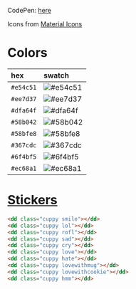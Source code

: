 CodePen: [here](https://codepen.io/motaylormo/pen/PoqzxNO)

Icons from [Material Icons](https://material.io/resources/icons/?style=baseline)

# Colors
| hex       | swatch |
| :-------- | :----- |
| `#e54c51` | ![#e54c51](https://placehold.it/15/e54c51?text=+)
| `#ee7d37` | ![#ee7d37](https://placehold.it/15/ee7d37?text=+)
| `#dfa64f` | ![#dfa64f](https://placehold.it/15/dfa64f?text=+)
| `#58b042` | ![#58b042](https://placehold.it/15/58b042?text=+)
| `#58bfe8` | ![#58bfe8](https://placehold.it/15/58bfe8?text=+)
| `#367cdc` | ![#367cdc](https://placehold.it/15/367cdc?text=+)
| `#6f4bf5` | ![#6f4bf5](https://placehold.it/15/6f4bf5?text=+)
| `#ec68a1` | ![#ec68a1](https://placehold.it/15/ec68a1?text=+)

# [Stickers](https://github.com/WhatsApp/stickers/tree/master/iOS/WAStickersThirdParty)
```html
<dd class="cuppy smile"></dd>
<dd class="cuppy lol"></dd>
<dd class="cuppy rofl"></dd>
<dd class="cuppy sad"></dd>
<dd class="cuppy cry"></dd>
<dd class="cuppy love"></dd>
<dd class="cuppy hate"></dd>
<dd class="cuppy lovewithmug"></dd>
<dd class="cuppy lovewithcookie"></dd>
<dd class="cuppy hmm"></dd>
```
